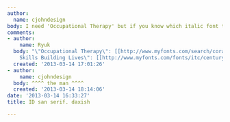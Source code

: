 ```yaml
---
author:
  name: cjohndesign
body: I need 'Occupational Therapy' but if you know which italic font that is...
comments:
- author:
    name: Ryuk
  body: "\"Occupational Therapy\": [[http://www.myfonts.com/search/cora|Cora]]\r\n\"Developping
    Skills Building Lives\": [[http://www.myfonts.com/fonts/itc/century|Century]]"
  created: '2013-03-14 17:01:26'
- author:
    name: cjohndesign
  body: ^^^^ the man ^^^^
  created: '2013-03-14 18:14:06'
date: '2013-03-14 16:33:27'
title: ID san serif. daxish

---
```

